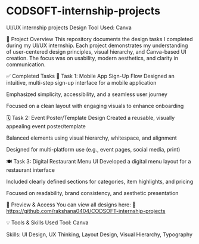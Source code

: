 # CODSOFT-internship-projects
UI/UX internship projects
Design Tool Used: Canva

📝 Project Overview
This repository documents the design tasks I completed during my UI/UX internship. Each project demonstrates my understanding of user-centered design principles, visual hierarchy, and Canva-based UI creation. The focus was on usability, modern aesthetics, and clarity in communication.

✅ Completed Tasks
📱 Task 1: Mobile App Sign-Up Flow
Designed an intuitive, multi-step sign-up interface for a mobile application

Emphasized simplicity, accessibility, and a seamless user journey

Focused on a clean layout with engaging visuals to enhance onboarding

🗓️ Task 2: Event Poster/Template Design
Created a reusable, visually appealing event poster/template

Balanced elements using visual hierarchy, whitespace, and alignment

Designed for multi-platform use (e.g., event pages, social media, print)

🍽️ Task 3: Digital Restaurant Menu UI
Developed a digital menu layout for a restaurant interface

Included clearly defined sections for categories, item highlights, and pricing

Focused on readability, brand consistency, and aesthetic presentation

🔗 Preview & Access
You can view all designs here:
📁 https://github.com/rakshana0404/CODSOFT-internship-projects

💡 Tools & Skills Used
Tool: Canva

Skills: UI Design, UX Thinking, Layout Design, Visual Hierarchy, Typography
